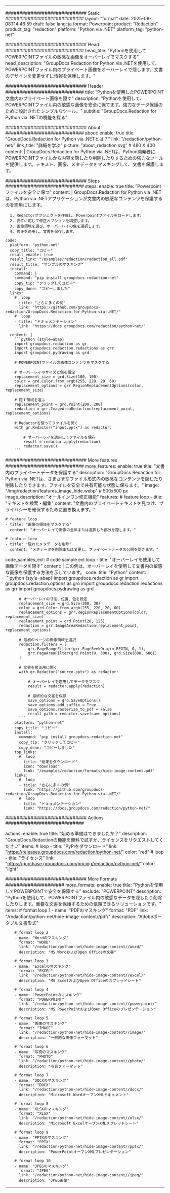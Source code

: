 
---
############################# Static ############################
layout: "format"
date:  2025-08-08T14:46:59
draft: false
lang: ja
format: Powerpoint
product: "Redaction"
product_tag: "redaction"
platform: "Python via .NET"
platform_tag: "python-net"

############################# Head ############################
head_title: "Pythonを使用してPOWERPOINTファイルの敏感な画像をオーバーレイでマスクする"
head_description: "GroupDocs.Redaction for Python via .NETを使用して、POWERPOINTファイル内のプライベート画像をオーバーレイで隠します。文書のデザインを変更せずに情報を保護します。"

############################# Header ############################
title: "Pythonを使用したPOWERPOINT文書内のプライベート画像を隠す" 
description: "Pythonを使用して、POWERPOINTファイル内の敏感な画像を安全に保てます。強力なデータ保護のために設計されたシンプルなツール。"
subtitle: "GroupDocs.Redaction for Python via .NETの機能を探る" 

############################# About ############################
about:
    enable: true
    title: "GroupDocs.Redaction for Python via .NETとは？"
    link: "/redaction/python-net/"
    link_title: "詳細を学ぶ"
    picture: "about_redaction.svg" # 480 X 400
    content: |
       GroupDocs.Redaction for Python via .NETは、Python開発者にPOWERPOINTファイルから内容を隠したり削除したりするための強力なツールを提供します。テキスト、画像、メタデータをマスキングして、文書を保護します。

############################# Steps ############################
steps:
    enable: true
    title: "Powerpointファイルを安全に保つ"
    content: |
      GroupDocs.Redaction for Python via .NETは、Python via .NETアプリケーションが文書内の敏感なコンテンツを保護するのを簡単にします。
      
      1. Redactorオブジェクトを作成し、Powerpointファイルをロードします。
      2. 要件に応じて修正オプションを調整します。
      3. 画像領域を選び、オーバーレイの色を選択します。
      4. 修正を適用し、文書を保存します。
   
    code:
      platform: "python-net"
      copy_title: "コピー"
      result_enable: true
      result_link: "/examples/redaction/redaction_all.pdf"
      result_title: "サンプルのマスキング"
      install:
        command: |
        command: "pip install groupdocs-redaction-net"
        copy_tip: "クリックしてコピー"
        copy_done: "コピーしました"
      links:
        #  loop
        - title: "さらに多くの例"
          link: "https://github.com/groupdocs-redaction/GroupDocs.Redaction-for-Python-via-.NET/"
        #  loop
        - title: "ドキュメンテーション"
          link: "https://docs.groupdocs.com/redaction/python-net/"
          
      content: |
        ```python {style=abap}
        import groupdocs.redaction as gr
        import groupdocs.redaction.redactions as grr
        import groupdocs.pydrawing as grd

        # POWERPOINTファイルの画像コンテンツをマスクする

        # オーバーレイのサイズと色を設定
        replacement_size = grd.Size(100, 100)
        color = grd.Color.from_argb(255, 220, 20, 60)
        replacement_options = grr.RegionReplacementOptions(color, replacement_size)

        # 隠す領域を選ぶ
        replacement_point = grd.Point(200, 200)
        redaction = grr.ImageAreaRedaction(replacement_point, replacement_options)
                
        # Redactorを使ってファイルを開く
        with gr.Redactor("input.pptx") as redactor:

            # オーバーレイを適用してファイルを保存
            result = redactor.apply(redaction)
            redactor.save()
        ```            


############################# More features ############################
more_features:
  enable: true
  title: "文書内のプライベートデータを保護する"
  description: "GroupDocs.Redaction for Python via .NETは、さまざまなファイル形式内の敏感なコンテンツを隠したり削除したりできます。ファイルを安全で共有可能な状態に保ちます。"
  image: "/img/redaction/features_image_hide.webp" # 500x500 px
  image_description: "オールインワン修正機能"
  features:
    # feature loop
    - title: "テキストを検索・編集"
      content: "文書内のプライベートテキストを見つけ、プライバシーを確保するために置き換えます。"

    # feature loop
    - title: "画像の領域をマスクする"
      content: "オーバーレイで画像の全体または選択した部分を隠します。"

    # feature loop
    - title: "隠れたメタデータを削除"
      content: "メタデータを削除または変更し、プライベートデータの公開を防ぎます。"
      
  code_samples_ext:
    # code sample ext loop
    - title: "オーバーレイを使用して画像データを隠す"
      content: |
        この例は、オーバーレイを使用して文書内の敏感な画像を保護する方法を示しています。
      code:
        title: "Python"
        content: |
          ```python {style=abap}
          import groupdocs.redaction as gr
          import groupdocs.redaction.options as gro
          import groupdocs.redaction.redactions as grr
          import groupdocs.pydrawing as grd

          # オーバーレイの寸法、位置、色を設定
          replacement_size = grd.Size(300, 30)
          color = grd.Color.from_argb(255, 220, 20, 60)
          replacement_options = grr.RegionReplacementOptions(color, replacement_size)
          replacement_point = grd.Point(20, 125)
          redaction = grr.ImageAreaRedaction(replacement_point, replacement_options)

          # 最初のページの画像領域を選択
          redaction.filters = [
              grr.PageRangeFilter(grr.PageSeekOrigin.BEGIN, 0, 1),
              grr.PageAreaFilter(grd.Point(0, 300), grd.Size(600, 600))
          ]

          # 文書を修正用に開く
          with gr.Redactor("source.pptx") as redactor:

              # オーバーレイを適用してデータをマスク
              result = redactor.apply(redaction)

              # 最終的な文書を保存
              save_options = gro.SaveOptions()
              save_options.add_suffix = True
              save_options.rasterize_to_pdf = False
              result_path = redactor.save(save_options)
          ```
        platform: "python-net"
        copy_title: "コピー"
        install:
          command: "pip install groupdocs-redaction-net"
          copy_tip: "クリックしてコピー"
          copy_done: "コピーしました"
        top_links:
          #  loop
          - title: "結果をダウンロード"
            icon: "download"
            link: "/examples/redaction/formats/hide-image-content.pdf"
        links:
          #  loop
          - title: "さらに多くの例"
            link: "https://github.com/groupdocs-redaction/GroupDocs.Redaction-for-Python-via-.NET/"
          #  loop
          - title: "ドキュメンテーション"
            link: "https://docs.groupdocs.com/redaction/python-net/"


############################# Actions ############################

actions:
  enable: true
  title: "始める準備はできましたか？"
  description: "GroupDocs.Redactionの機能を無料で試すか、ライセンスをリクエストしてください"
  items:
    #  loop
    - title: "PyPiをダウンロード"
      link: "https://releases.groupdocs.com/redaction/python-net/"
      color: "red"
        #  loop
    - title: "ライセンス"
      link: "https://purchase.groupdocs.com/pricing/redaction/python-net/"
      color: "light"


############################# More Formats #####################
more_formats:
    enable: true
    title: "Pythonを使用してPOWERPOINTで安全を保障する"
    exclude: "POWERPOINT"
    description: "Pythonを使用して、POWERPOINTファイル内の敏感なデータを隠したり削除したりします。重要な文書を保護するための信頼できるソリューションです。"
    items: 
        # format loop 1
        - name: "PDFのマスキング"
          format: "PDF"
          link: "/redaction/python-net/hide-image-content//pdf/"
          description: "Adobeポータブル文書形式"

        # format loop 2
        - name: "Wordのマスキング"
          format: "WORD"
          link: "/redaction/python-net/hide-image-content//word/"
          description: "MS WordおよびOpen Officeの文書"
          
        # format loop 3
        - name: "Excelのマスキング"
          format: "EXCEL"
          link: "/redaction/python-net/hide-image-content//excel/"
          description: "MS ExcelおよびOpen Officeのスプレッドシート"

        # format loop 4
        - name: "PowerPointのマスキング"
          format: "POWERPOINT"
          link: "/redaction/python-net/hide-image-content//powerpoint/"
          description: "MS PowerPointおよびOpen Officeのプレゼンテーション"

        # format loop 5
        - name: "画像のマスキング"
          format: "IMAGE"
          link: "/redaction/python-net/hide-image-content//image/"
          description: "一般的な画像フォーマット"

        # format loop 6
        - name: "写真のマスキング"
          format: "PHOTO"
          link: "/redaction/python-net/hide-image-content//photo/"
          description: "写真フォーマット"

        # format loop 7
        - name: "DOCXのマスキング"
          format: "DOCX"
          link: "/redaction/python-net/hide-image-content//docx/"
          description: "Microsoft WordオープンXMLドキュメント"
          
        # format loop 8
        - name: "XLSXのマスキング"
          format: "XLSX"
          link: "/redaction/python-net/hide-image-content//xlsx/"
          description: "Microsoft ExcelオープンXMLスプレッドシート"
          
        # format loop 9
        - name: "PPTXのマスキング"
          format: "PPTX"
          link: "/redaction/python-net/hide-image-content//pptx/"
          description: "PowerPointオープンXMLプレゼンテーション"

        # format loop 10
        - name: "JPEGのマスキング"
          format: "JPEG"
          link: "/redaction/python-net/hide-image-content//jpeg/"
          description: "JPEG画像"


---